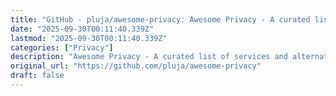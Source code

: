 ```yaml
---
title: "GitHub - pluja/awesome-privacy: Awesome Privacy - A curated list of services and alternatives that r"
date: "2025-09-30T00:11:40.339Z"
lastmod: "2025-09-30T00:11:40.339Z"
categories: ["Privacy"]
description: "Awesome Privacy - A curated list of services and alternatives that respect your privacy because PRIVACY MATTERS. - pluja/awesome-privacy"
original_url: "https://github.com/pluja/awesome-privacy"
draft: false
---
```

